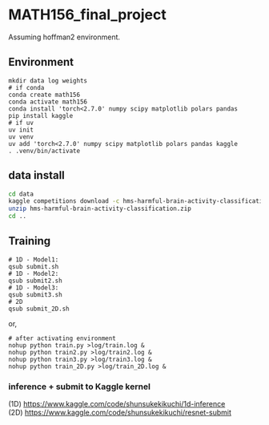 # MATH156_final_project

Assuming hoffman2 environment.

## Environment
```bash:
mkdir data log weights
# if conda
conda create math156
conda activate math156
conda install 'torch<2.7.0' numpy scipy matplotlib polars pandas
pip install kaggle
# if uv
uv init
uv venv
uv add 'torch<2.7.0' numpy scipy matplotlib polars pandas kaggle
. .venv/bin/activate
```

## data install
```bash
cd data
kaggle competitions download -c hms-harmful-brain-activity-classification
unzip hms-harmful-brain-activity-classification.zip
cd ..
```

## Training
```bash:hoffman2
# 1D - Model1:
qsub submit.sh
# 1D - Model2:
qsub submit2.sh
# 1D - Model3:
qsub submit3.sh
# 2D
qsub submit_2D.sh
```
or, 
```bash: usual env
# after activating environment
nohup python train.py >log/train.log &
nohup python train2.py >log/train2.log &
nohup python train3.py >log/train3.log &
nohup python train_2D.py >log/train_2D.log &
```

### inference + submit to Kaggle kernel
(1D) https://www.kaggle.com/code/shunsukekikuchi/1d-inference <br>
(2D) https://www.kaggle.com/code/shunsukekikuchi/resnet-submit

